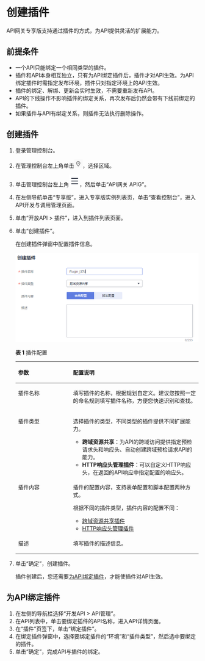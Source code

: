 # 创建插件<a name="ZH-CN_TOPIC_0000001142957222"></a>

API网关专享版支持通过插件的方式，为API提供灵活的扩展能力。

## 前提条件<a name="zh-cn_topic_0000001128537164_zh-cn_topic_0000001151883501_section126118109015"></a>

-   一个API只能绑定一个相同类型的插件。
-   插件和API本身相互独立，只有为API绑定插件后，插件才对API生效。为API绑定插件时需指定发布环境，插件只对指定环境上的API生效。
-   插件的绑定、解绑、更新会实时生效，不需要重新发布API。
-   API的下线操作不影响插件的绑定关系，再次发布后仍然会带有下线前绑定的插件。
-   如果插件与API有绑定关系，则插件无法执行删除操作。

## 创建插件<a name="zh-cn_topic_0000001128537164_zh-cn_topic_0000001151883501_section113987302438"></a>

1.  登录管理控制台。
2.  在管理控制台左上角单击![](figures/icon-region.png)，选择区域。
3.  单击管理控制台左上角![](figures/zh-cn_image_0000001145872902.png)，然后单击“API网关 APIG”。
4.  在左侧导航单击“专享版”，进入专享版实例列表页，单击“查看控制台”，进入API开发与调用管理页面。
5.  单击“开放API \> 插件”，进入到插件列表页面。
6.  单击“创建插件”。

    在创建插件弹窗中配置插件信息。

    ![](figures/zh-cn_image_0000001199459503.png)

    **表 1**  插件配置

    <a name="zh-cn_topic_0000001128537164_zh-cn_topic_0000001151883501_table1728992794813"></a>
    <table><thead align="left"><tr id="zh-cn_topic_0000001128537164_zh-cn_topic_0000001151883501_row1029013278486"><th class="cellrowborder" valign="top" width="30%" id="mcps1.2.3.1.1"><p id="zh-cn_topic_0000001128537164_zh-cn_topic_0000001151883501_p139448393488"><a name="zh-cn_topic_0000001128537164_zh-cn_topic_0000001151883501_p139448393488"></a><a name="zh-cn_topic_0000001128537164_zh-cn_topic_0000001151883501_p139448393488"></a>参数</p>
    </th>
    <th class="cellrowborder" valign="top" width="70%" id="mcps1.2.3.1.2"><p id="zh-cn_topic_0000001128537164_zh-cn_topic_0000001151883501_p18944139184816"><a name="zh-cn_topic_0000001128537164_zh-cn_topic_0000001151883501_p18944139184816"></a><a name="zh-cn_topic_0000001128537164_zh-cn_topic_0000001151883501_p18944139184816"></a>配置说明</p>
    </th>
    </tr>
    </thead>
    <tbody><tr id="zh-cn_topic_0000001128537164_zh-cn_topic_0000001151883501_row162901327184819"><td class="cellrowborder" valign="top" width="30%" headers="mcps1.2.3.1.1 "><p id="zh-cn_topic_0000001128537164_zh-cn_topic_0000001151883501_p794493934818"><a name="zh-cn_topic_0000001128537164_zh-cn_topic_0000001151883501_p794493934818"></a><a name="zh-cn_topic_0000001128537164_zh-cn_topic_0000001151883501_p794493934818"></a>插件名称</p>
    </td>
    <td class="cellrowborder" valign="top" width="70%" headers="mcps1.2.3.1.2 "><p id="zh-cn_topic_0000001128537164_zh-cn_topic_0000001151883501_p1094413391486"><a name="zh-cn_topic_0000001128537164_zh-cn_topic_0000001151883501_p1094413391486"></a><a name="zh-cn_topic_0000001128537164_zh-cn_topic_0000001151883501_p1094413391486"></a>填写插件的名称，根据规划自定义。建议您按照一定的命名规则填写插件名称，方便您快速识别和查找。</p>
    </td>
    </tr>
    <tr id="zh-cn_topic_0000001128537164_zh-cn_topic_0000001151883501_row10290927134813"><td class="cellrowborder" valign="top" width="30%" headers="mcps1.2.3.1.1 "><p id="zh-cn_topic_0000001128537164_zh-cn_topic_0000001151883501_p1944193917489"><a name="zh-cn_topic_0000001128537164_zh-cn_topic_0000001151883501_p1944193917489"></a><a name="zh-cn_topic_0000001128537164_zh-cn_topic_0000001151883501_p1944193917489"></a>插件类型</p>
    </td>
    <td class="cellrowborder" valign="top" width="70%" headers="mcps1.2.3.1.2 "><p id="zh-cn_topic_0000001128537164_zh-cn_topic_0000001151883501_p4944103914480"><a name="zh-cn_topic_0000001128537164_zh-cn_topic_0000001151883501_p4944103914480"></a><a name="zh-cn_topic_0000001128537164_zh-cn_topic_0000001151883501_p4944103914480"></a>选择插件的类型，不同类型的插件提供不同扩展能力。</p>
    <a name="zh-cn_topic_0000001128537164_ul147161659193110"></a><a name="zh-cn_topic_0000001128537164_ul147161659193110"></a><ul id="zh-cn_topic_0000001128537164_ul147161659193110"><li><strong id="zh-cn_topic_0000001128537164_b04281515324"><a name="zh-cn_topic_0000001128537164_b04281515324"></a><a name="zh-cn_topic_0000001128537164_b04281515324"></a>跨域资源共享</strong>：为API的跨域访问提供指定预检请求头和响应头、自动创建跨域预检请求API的能力。</li><li><strong id="zh-cn_topic_0000001128537164_b12529110163210"><a name="zh-cn_topic_0000001128537164_b12529110163210"></a><a name="zh-cn_topic_0000001128537164_b12529110163210"></a>HTTP响应头管理插件</strong>：可以自定义HTTP响应头，在返回的API响应中指定配置的响应头。</li></ul>
    </td>
    </tr>
    <tr id="zh-cn_topic_0000001128537164_zh-cn_topic_0000001151883501_row182901827164816"><td class="cellrowborder" valign="top" width="30%" headers="mcps1.2.3.1.1 "><p id="zh-cn_topic_0000001128537164_zh-cn_topic_0000001151883501_p394593913485"><a name="zh-cn_topic_0000001128537164_zh-cn_topic_0000001151883501_p394593913485"></a><a name="zh-cn_topic_0000001128537164_zh-cn_topic_0000001151883501_p394593913485"></a>插件内容</p>
    </td>
    <td class="cellrowborder" valign="top" width="70%" headers="mcps1.2.3.1.2 "><p id="zh-cn_topic_0000001128537164_zh-cn_topic_0000001151883501_p14945163913481"><a name="zh-cn_topic_0000001128537164_zh-cn_topic_0000001151883501_p14945163913481"></a><a name="zh-cn_topic_0000001128537164_zh-cn_topic_0000001151883501_p14945163913481"></a>插件的配置内容，支持表单配置和脚本配置两种方式。</p>
    <p id="zh-cn_topic_0000001128537164_zh-cn_topic_0000001151883501_p494514395487"><a name="zh-cn_topic_0000001128537164_zh-cn_topic_0000001151883501_p494514395487"></a><a name="zh-cn_topic_0000001128537164_zh-cn_topic_0000001151883501_p494514395487"></a>根据不同的插件类型，插件内容的配置不同：</p>
    <a name="zh-cn_topic_0000001128537164_zh-cn_topic_0000001151883501_ul48331418474"></a><a name="zh-cn_topic_0000001128537164_zh-cn_topic_0000001151883501_ul48331418474"></a><ul id="zh-cn_topic_0000001128537164_zh-cn_topic_0000001151883501_ul48331418474"><li><a href="跨域资源共享插件.md#ZH-CN_TOPIC_0000001188957133">跨域资源共享插件</a></li><li><a href="HTTP响应头管理插件.md#ZH-CN_TOPIC_0000001142797430">HTTP响应头管理插件</a></li></ul>
    </td>
    </tr>
    <tr id="zh-cn_topic_0000001128537164_zh-cn_topic_0000001151883501_row1629062774820"><td class="cellrowborder" valign="top" width="30%" headers="mcps1.2.3.1.1 "><p id="zh-cn_topic_0000001128537164_zh-cn_topic_0000001151883501_p15945839184813"><a name="zh-cn_topic_0000001128537164_zh-cn_topic_0000001151883501_p15945839184813"></a><a name="zh-cn_topic_0000001128537164_zh-cn_topic_0000001151883501_p15945839184813"></a>描述</p>
    </td>
    <td class="cellrowborder" valign="top" width="70%" headers="mcps1.2.3.1.2 "><p id="zh-cn_topic_0000001128537164_zh-cn_topic_0000001151883501_p8945539124814"><a name="zh-cn_topic_0000001128537164_zh-cn_topic_0000001151883501_p8945539124814"></a><a name="zh-cn_topic_0000001128537164_zh-cn_topic_0000001151883501_p8945539124814"></a>填写插件的描述信息。</p>
    </td>
    </tr>
    </tbody>
    </table>

7.  单击“确定”，创建插件。

    插件创建后，您还需要[为API绑定插件](#zh-cn_topic_0000001128537164_zh-cn_topic_0000001151883501_section020918935713)，才能使插件对API生效。


## 为API绑定插件<a name="zh-cn_topic_0000001128537164_zh-cn_topic_0000001151883501_section020918935713"></a>

1.  在左侧的导航栏选择“开发API \> API管理”。
2.  在API列表中，单击要绑定插件的API名称，进入API详情页面。
3.  在“插件”页签下，单击“绑定插件”。
4.  在绑定插件弹窗中，选择要绑定插件的“环境”和“插件类型”，然后选中要绑定的插件。
5.  单击“确定”，完成API与插件的绑定。

